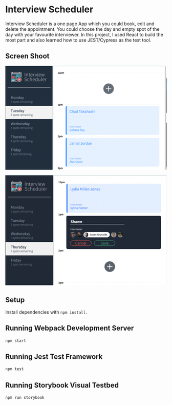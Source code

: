 # Interview Scheduler

Interview Scheduler is a one page App which you could book, edit and delete the appointment. You could choose the day and empty spot of the day with your favourite interviewer. In this project, I used React to build the most part and also learned how to use JEST/Cypress as the test tool.
## Screen Shoot
!["Here is what the website looks like"](https://github.com/XiaoMaShawn/scheduler/blob/master/docs/Screen%20Shot%202022-03-02%20at%206.42.42%20PM.png?raw=true)

!["You could book the appointment by click the plus button"](https://github.com/XiaoMaShawn/scheduler/blob/master/docs/Screen%20Shot%202022-03-02%20at%206.43.09%20PM.png?raw=true)
## Setup

Install dependencies with `npm install`.

## Running Webpack Development Server

```sh
npm start
```

## Running Jest Test Framework

```sh
npm test
```

## Running Storybook Visual Testbed

```sh
npm run storybook
```
